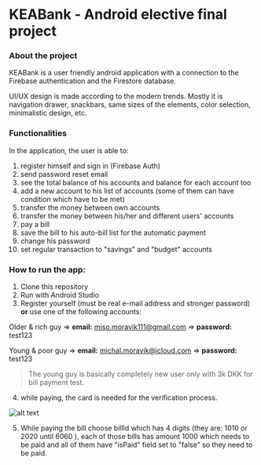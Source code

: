 # KEABank - Android elective final project
### About the project
KEABank is a user friendly android application with a connection to the Firebase authentication and the Firestore database. 

UI/UX design is made according to the modern trends. Mostly it is navigation drawer, snackbars, same sizes of the elements, color selection, minimalistic design, etc.

### Functionalities
In the application, the user is able to:
1. register himself and sign in (Firebase Auth)
2. send password reset email
3. see the total balance of his accounts and balance for each account too
4. add a new account to his list of accounts (some of them can have condition which have to be met)
5. transfer the money between own accounts
6. transfer the money between his/her and different users' accounts
7. pay a bill
8. save the bill to his auto-bill list for the automatic payment
9. change his password
10. set regular transaction to "savings" and "budget" accounts

### How to run the app:
1. Clone this repository
2. Run with Android Studio
3. Register yourself (must be real e-mail address and stronger password) **or** use one of the following accounts:

Older & rich guy => **email:** miso.moravik111@gmail.com => **password:** test123

Young & poor guy => **email:** michal.moravik@icloud.com => **password:** test123

>The young guy is basically completely new user only with 3k DKK for bill payment test.

4. while paying, the card is needed for the verification process. 

![alt text](https://i.imgur.com/X9vvq1i.png)

5. While paying the bill choose billId which has 4 digits (they are: 1010 or 2020 until 6060 ), each of those bills has amount 1000 which needs to be paid and all of them have "isPaid" field set to "false" so they need to be paid. 
